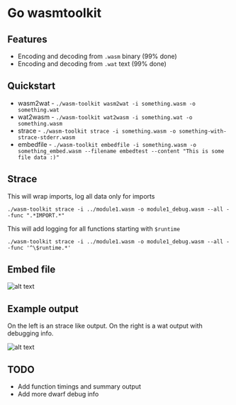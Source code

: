 # Go wasmtoolkit

## Features

* Encoding and decoding from `.wasm` binary (99% done)
* Encoding and decoding from `.wat` text (99% done)

## Quickstart

* wasm2wat - `./wasm-toolkit wasm2wat -i something.wasm -o something.wat`
* wat2wasm - `./wasm-toolkit wat2wasm -i something.wat -o something.wasm`
* strace - `./wasm-toolkit strace -i something.wasm -o something-with-strace-stderr.wasm`
* embedfile - `./wasm-toolkit embedfile -i something.wasm -o something_embed.wasm --filename embedtest --content "This is some file data :)"`

## Strace

This will wrap imports, log all data only for imports

`./wasm-toolkit strace -i ../module1.wasm -o module1_debug.wasm --all --func ".*IMPORT.*"`

This will add logging for all functions starting with `$runtime`

`./wasm-toolkit strace -i ../module1.wasm -o module1_debug.wasm --all --func '^\$runtime.*'`

## Embed file

![alt text](https://raw.githubusercontent.com/loopholelabs/wasm-toolkit/jm/new/embed.png)

## Example output

On the left is an strace like output. On the right is a wat output with debugging info.

![alt text](https://raw.githubusercontent.com/loopholelabs/wasm-toolkit/jm/new/output.png)

## TODO

* Add function timings and summary output
* Add more dwarf debug info
